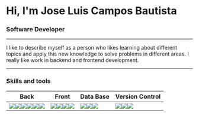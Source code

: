 <!-- in your header -->
<link rel="stylesheet" href="https://cdn.jsdelivr.net/gh/devicons/devicon@latest/devicon.min.css">

<!-- in your body -->
<i class="devicon-devicon-plain"></i>

<h1>Hi, I'm Jose Luis Campos Bautista</h1>
<h3>Software Developer</h3>

---

<p>I like to describe myself as a person who likes learning about different topics and apply this new knowledge to solve problems in different areas. I really like work in backend and frontend development.</p>

---

<h3>Skills and tools</h3>

|Back|Front|Data Base|Version Control|
|---------|------------|------------|------------|
|<img src="https://www.vectorlogo.zone/logos/java/java-icon.svg"></img><img src="https://www.vectorlogo.zone/logos/typescriptlang/typescriptlang-icon.svg"></img><img style="background: #FFFFFF;" src="https://www.vectorlogo.zone/logos/javascript/javascript-icon.svg"></img><img src="https://www.vectorlogo.zone/logos/nestjs/nestjs-icon.svg"></img><img src="https://www.vectorlogo.zone/logos/springio/springio-icon.svg"></img><img src="https://www.vectorlogo.zone/logos/nodejs/nodejs-icon.svg"></img>|<img src="https://www.vectorlogo.zone/logos/w3_html5/w3_html5-icon.svg"></img><img src="https://www.vectorlogo.zone/logos/angular/angular-icon.svg"></img><img src="https://www.vectorlogo.zone/logos/getbootstrap/getbootstrap-icon.svg"></img><img src="https://www.vectorlogo.zone/logos/sass-lang/sass-lang-icon.svg"></img>|<img src="https://www.vectorlogo.zone/logos/mysql/mysql-icon.svg"></img><img src="https://www.vectorlogo.zone/logos/postgresql/postgresql-icon.svg"></img><img src="https://www.vectorlogo.zone/logos/mongodb/mongodb-icon.svg"></img>|<img src="https://www.vectorlogo.zone/logos/git-scm/git-scm-icon.svg"></img><img style="background: #FFFFFF;" src="https://www.vectorlogo.zone/logos/github/github-icon.svg"></img><img src="https://www.vectorlogo.zone/logos/gitlab/gitlab-icon.svg"></img>|
























<!--
- 🔭 I’m currently working on:
  - [Persist API](https://persist-staging-api.herokuapp.com/api)
  - [Persist](https://persist-staging.herokuapp.com/)

- 🌱 I’m currently learning **NestJS, NodeJS, ExpressJS, AngularJS**

- 📫 How to reach me **bautistaj**
href=""

<p align="left"><img src="https://devicons.github.io/devicon/devicon.git/icons/android/android-original-wordmark.svg" alt="android" width="40" height="40"/> <img src="https://devicons.github.io/devicon/devicon.git/icons/angularjs/angularjs-original.svg" alt="angularjs" width="40" height="40"/> <img src="https://devicons.github.io/devicon/devicon.git/icons/bootstrap/bootstrap-plain.svg" alt="bootstrap" width="40" height="40"/> <img src="https://devicons.github.io/devicon/devicon.git/icons/css3/css3-original-wordmark.svg" alt="css3" width="40" height="40"/> <img src="https://devicons.github.io/devicon/devicon.git/icons/html5/html5-original-wordmark.svg" alt="html5" width="40" height="40"/> <img src="https://devicons.github.io/devicon/devicon.git/icons/javascript/javascript-original.svg" alt="javascript" width="40" height="40"/> <img src="https://devicons.github.io/devicon/devicon.git/icons/mysql/mysql-original-wordmark.svg" alt="mysql" width="40" height="40"/> <img src="https://devicons.github.io/devicon/devicon.git/icons/nodejs/nodejs-original-wordmark.svg" alt="nodejs" width="40" height="40"/> <img src="https://devicons.github.io/devicon/devicon.git/icons/postgresql/postgresql-original-wordmark.svg" alt="postgresql" width="40" height="40"/> <img src="https://devicons.github.io/devicon/devicon.git/icons/sass/sass-original.svg" alt="sass" width="40" height="40"/> <img src="https://www.vectorlogo.zone/logos/springio/springio-icon.svg" alt="spring" width="40" height="40"/> <img src="https://devicons.github.io/devicon/devicon.git/icons/typescript/typescript-original.svg" alt="typescript" width="40" height="40"/></p><p align="center">

-->
